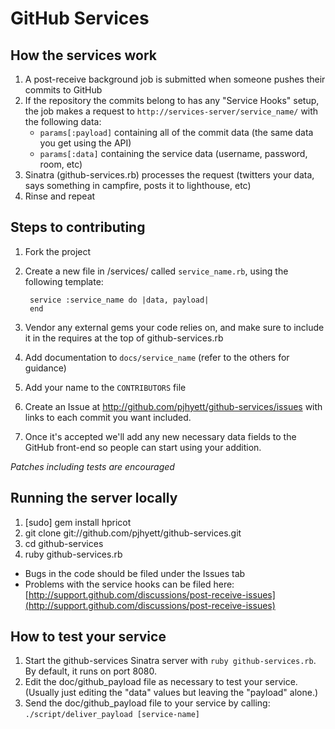 GitHub Services
===============

How the services work
---------------------

1. A post-receive background job is submitted when someone pushes their commits to GitHub
2. If the repository the commits belong to has any "Service Hooks" setup, the job makes a request to `http://services-server/service_name/` with the following data:
    - `params[:payload]` containing all of the commit data (the same data you get using the API)
    - `params[:data]` containing the service data (username, password, room, etc)
3. Sinatra (github-services.rb) processes the request (twitters your data, says something in campfire, posts it to lighthouse, etc)
4. Rinse and repeat

Steps to contributing
---------------------

1. Fork the project
2. Create a new file in /services/ called `service_name.rb`, using the following template:

        service :service_name do |data, payload|
        end

3. Vendor any external gems your code relies on, and make sure to include it in the requires at the top of github-services.rb
4. Add documentation to `docs/service_name` (refer to the others for guidance)
5. Add your name to the `CONTRIBUTORS` file                                    
6. Create an Issue at http://github.com/pjhyett/github-services/issues with links to each commit you want included.
7. Once it's accepted we'll add any new necessary data fields to the GitHub front-end so people can start using your addition.

*Patches including tests are encouraged*

Running the server locally
--------------------------

1. [sudo] gem install hpricot
2. git clone git://github.com/pjhyett/github-services.git
3. cd github-services
4. ruby github-services.rb

* Bugs in the code should be filed under the Issues tab
* Problems with the service hooks can be filed here: [http://support.github.com/discussions/post-receive-issues](http://support.github.com/discussions/post-receive-issues)

How to test your service
------------------------

1. Start the github-services Sinatra server with `ruby github-services.rb`. By default, it runs on port 8080.
2. Edit the doc/github_payload file as necessary to test your service.  (Usually just editing the "data" values but leaving the "payload" alone.)
3. Send the doc/github_payload file to your service by calling: `./script/deliver_payload [service-name]`  
